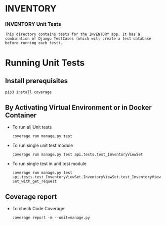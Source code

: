 # INVENTORY

### INVENTORY Unit Tests

    This directory contains tests for the INVENTORY app. It has a combination of Django TestCases (which will create a test database before running each test).

# Running Unit Tests

## Install prerequisites

    pip3 install coverage

## By Activating Virtual Environment or in Docker Container
    
- To run all Unit tests

    `coverage run manage.py test`

- To run single unit test module

    `coverage run manage.py test api.tests.test_InventoryViewSet`

- To run single test in unit test module

    `coverage run manage.py test api.tests.test_InventoryViewSet.InventoryViewSet.test_InventoryViewSet_with_get_request`

## Coverage report

- To check Code Coverage

    `coverage report -m --omit=manage.py`
